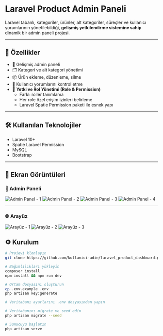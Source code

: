 # Laravel Product Admin Paneli

Laravel tabanlı, kategoriler, ürünler, alt kategoriler, süreçler ve kullanıcı yorumlarının yönetilebildiği, **gelişmiş yetkilendirme sistemine sahip** dinamik bir  admin paneli projesi.

---

## 🚀 Özellikler

- 👤 Gelişmiş admin paneli
- 🗂️ Kategori ve alt kategori yönetimi
- 📦 Ürün ekleme, düzenleme, silme
- 💬 Kullanıcı yorumlarını kontrol etme
- 🔐 **Yetki ve Rol Yönetimi (Role & Permission)**
  - Farklı roller tanımlama
  - Her role özel erişim izinleri belirleme
  - Laravel Spatie Permission paketi ile esnek yapı

---

## 🛠️ Kullanılan Teknolojiler

- Laravel 10+
- Spatie Laravel Permission
- MySQL
- Bootstrap

---

## 📸 Ekran Görüntüleri

### 🔐 Admin Paneli

![Admin Panel - 1](https://github.com/user-attachments/assets/2a73075c-40b8-495d-8813-5312b3d2abce)
![Admin Panel - 2](https://github.com/user-attachments/assets/b7bfbf90-2c9a-4165-b7de-bb733535e9ed)
![Admin Panel - 3](https://github.com/user-attachments/assets/5c982a72-be06-453c-b34b-09c167e8e3af)
![Admin Panel - 4](https://github.com/user-attachments/assets/d8273e53-2a04-4de9-8810-55ee178c9847)

---

### 🌐 Arayüz

![Arayüz - 1](https://github.com/user-attachments/assets/dea16f6f-6719-4a9e-9fa3-2cbee15901ca)
![Arayüz - 2](https://github.com/user-attachments/assets/6bce9f37-0a4c-40ce-a426-7ad33681790c)
![Arayüz - 3](https://github.com/user-attachments/assets/40a24c4c-2be7-41f4-8cd5-48401b5bdd81)

## ⚙️ Kurulum

```bash
# Projeyi klonlayın
git clone https://github.com/kullanici-adin/laravel_product_dashboard.git

# Bağımlılıkları yükleyin
composer install
npm install && npm run dev

# Ortam dosyasını oluşturun
cp .env.example .env
php artisan key:generate

# Veritabanı ayarlarını .env dosyasından yapın

# Veritabanını migrate ve seed edin
php artisan migrate --seed

# Sunucuyu başlatın
php artisan serve
